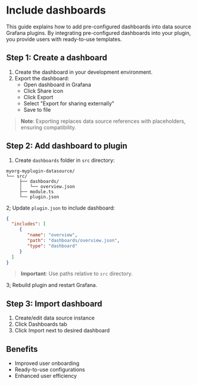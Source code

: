 # Include dashboards

This guide explains how to add pre-configured dashboards into data source Grafana plugins. By integrating pre-configured dashboards into your plugin, you provide users with ready-to-use templates.

## Step 1: Create a dashboard

1. Create the dashboard in your development environment.
2. Export the dashboard:
    - Open dashboard in Grafana
    - Click Share icon
    - Click Export
    - Select "Export for sharing externally"
    - Save to file

> **Note**: Exporting replaces data source references with placeholders, ensuring compatibility.

## Step 2: Add dashboard to plugin

1. Create `dashboards` folder in `src` directory:

```
myorg-myplugin-datasource/
└── src/
     ├── dashboards/
     │   └── overview.json
     ├── module.ts
     └── plugin.json
```

2; Update `plugin.json` to include dashboard:

```json
{
  "includes": [
     {
        "name": "overview",
        "path": "dashboards/overview.json",
        "type": "dashboard"
     }
  ]
}
```

> **Important**: Use paths relative to `src` directory.

3; Rebuild plugin and restart Grafana.

## Step 3: Import dashboard

1. Create/edit data source instance
2. Click Dashboards tab
3. Click Import next to desired dashboard

## Benefits

- Improved user onboarding
- Ready-to-use configurations
- Enhanced user efficiency
